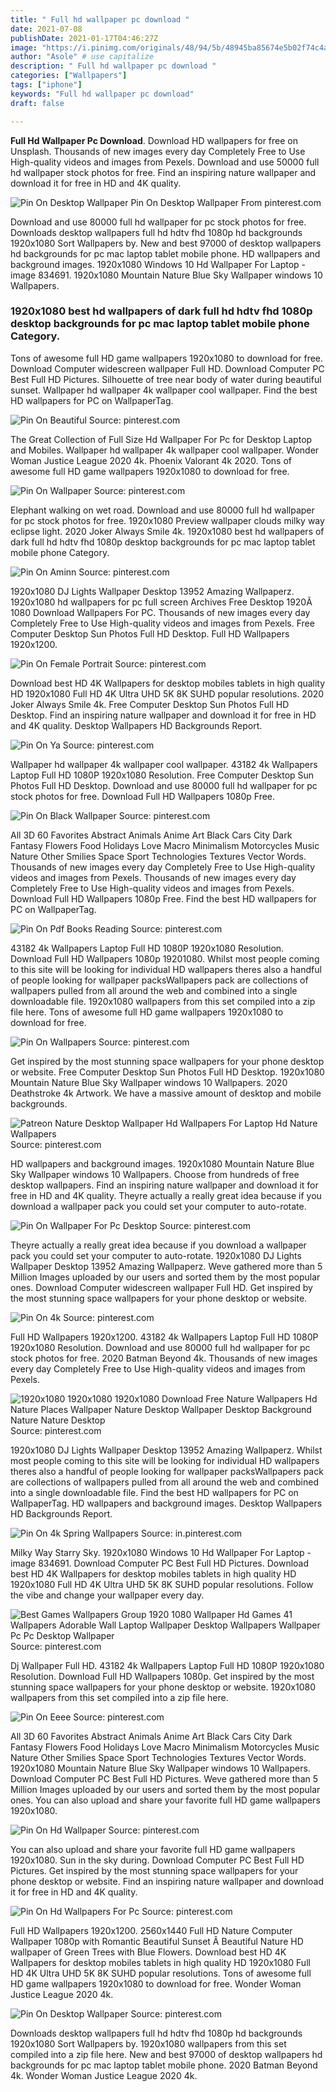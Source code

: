 ```yaml
---
title: " Full hd wallpaper pc download "
date: 2021-07-08
publishDate: 2021-01-17T04:46:27Z
image: "https://i.pinimg.com/originals/48/94/5b/48945ba85674e5b02f74c4a160d20f34.jpg"
author: "Asole" # use capitalize
description: " Full hd wallpaper pc download "
categories: ["Wallpapers"]
tags: ["iphone"]
keywords: "Full hd wallpaper pc download"
draft: false

---
```



**Full Hd Wallpaper Pc Download**. Download HD wallpapers for free on Unsplash. Thousands of new images every day Completely Free to Use High-quality videos and images from Pexels. Download and use 50000 full hd wallpaper stock photos for free. Find an inspiring nature wallpaper and download it for free in HD and 4K quality.

![Pin On Desktop Wallpaper](https://i.pinimg.com/originals/48/94/5b/48945ba85674e5b02f74c4a160d20f34.jpg "Pin On Desktop Wallpaper")
Pin On Desktop Wallpaper From pinterest.com


Download and use 80000 full hd wallpaper for pc stock photos for free. Downloads desktop wallpapers full hd hdtv fhd 1080p hd backgrounds 1920x1080 Sort Wallpapers by. New and best 97000 of desktop wallpapers hd backgrounds for pc mac laptop tablet mobile phone. HD wallpapers and background images. 1920x1080 Windows 10 Hd Wallpaper For Laptop - image 834691. 1920x1080 Mountain Nature Blue Sky Wallpaper windows 10 Wallpapers.

### 1920x1080 best hd wallpapers of dark full hd hdtv fhd 1080p desktop backgrounds for pc mac laptop tablet mobile phone Category.

Tons of awesome full HD game wallpapers 1920x1080 to download for free. Download Computer widescreen wallpaper Full HD. Download Computer PC Best Full HD Pictures. Silhouette of tree near body of water during beautiful sunset. Wallpaper hd wallpaper 4k wallpaper cool wallpaper. Find the best HD wallpapers for PC on WallpaperTag.


![Pin On Beautiful](https://i.pinimg.com/originals/91/7c/92/917c926f85919f170595f5a0bf072602.jpg "Pin On Beautiful")
Source: pinterest.com

The Great Collection of Full Size Hd Wallpaper For Pc for Desktop Laptop and Mobiles. Wallpaper hd wallpaper 4k wallpaper cool wallpaper. Wonder Woman Justice League 2020 4k. Phoenix Valorant 4k 2020. Tons of awesome full HD game wallpapers 1920x1080 to download for free.

![Pin On Wallpaper](https://i.pinimg.com/originals/6f/fb/8f/6ffb8f97f6850ac73cf12b5fe68b3e04.jpg "Pin On Wallpaper")
Source: pinterest.com

Elephant walking on wet road. Download and use 80000 full hd wallpaper for pc stock photos for free. 1920x1080 Preview wallpaper clouds milky way eclipse light. 2020 Joker Always Smile 4k. 1920x1080 best hd wallpapers of dark full hd hdtv fhd 1080p desktop backgrounds for pc mac laptop tablet mobile phone Category.

![Pin On Aminn](https://i.pinimg.com/originals/6a/02/9c/6a029ced9dfcf40175a95fdd107c5f63.jpg "Pin On Aminn")
Source: pinterest.com

1920x1080 DJ Lights Wallpaper Desktop 13952 Amazing Wallpaperz. 1920x1080 hd wallpapers for pc full screen Archives Free Desktop 1920Ã 1080 Download Wallpapers For PC. Thousands of new images every day Completely Free to Use High-quality videos and images from Pexels. Free Computer Desktop Sun Photos Full HD Desktop. Full HD Wallpapers 1920x1200.

![Pin On Female Portrait](https://i.pinimg.com/originals/3e/78/ab/3e78ab6cfbc137ff2b47b2d517ef4d12.jpg "Pin On Female Portrait")
Source: pinterest.com

Download best HD 4K Wallpapers for desktop mobiles tablets in high quality HD 1920x1080 Full HD 4K Ultra UHD 5K 8K SUHD popular resolutions. 2020 Joker Always Smile 4k. Free Computer Desktop Sun Photos Full HD Desktop. Find an inspiring nature wallpaper and download it for free in HD and 4K quality. Desktop Wallpapers HD Backgrounds Report.

![Pin On Ya](https://i.pinimg.com/originals/47/a2/41/47a241c3dbda3e429a785e2f1832cb98.png "Pin On Ya")
Source: pinterest.com

Wallpaper hd wallpaper 4k wallpaper cool wallpaper. 43182 4k Wallpapers Laptop Full HD 1080P 1920x1080 Resolution. Free Computer Desktop Sun Photos Full HD Desktop. Download and use 80000 full hd wallpaper for pc stock photos for free. Download Full HD Wallpapers 1080p Free.

![Pin On Black Wallpaper](https://i.pinimg.com/originals/15/6c/33/156c33c343646d971dd483d7b068783e.jpg "Pin On Black Wallpaper")
Source: pinterest.com

All 3D 60 Favorites Abstract Animals Anime Art Black Cars City Dark Fantasy Flowers Food Holidays Love Macro Minimalism Motorcycles Music Nature Other Smilies Space Sport Technologies Textures Vector Words. Thousands of new images every day Completely Free to Use High-quality videos and images from Pexels. Thousands of new images every day Completely Free to Use High-quality videos and images from Pexels. Download Full HD Wallpapers 1080p Free. Find the best HD wallpapers for PC on WallpaperTag.

![Pin On Pdf Books Reading](https://i.pinimg.com/originals/c8/b1/e8/c8b1e8f5ea7591e9a0c76a25ae659d68.jpg "Pin On Pdf Books Reading")
Source: pinterest.com

43182 4k Wallpapers Laptop Full HD 1080P 1920x1080 Resolution. Download Full HD Wallpapers 1080p 19201080. Whilst most people coming to this site will be looking for individual HD wallpapers theres also a handful of people looking for wallpaper packsWallpapers pack are collections of wallpapers pulled from all around the web and combined into a single downloadable file. 1920x1080 wallpapers from this set compiled into a zip file here. Tons of awesome full HD game wallpapers 1920x1080 to download for free.

![Pin On Wallpapers](https://i.pinimg.com/originals/83/02/e7/8302e78b2d5cfa1710914718d4499349.jpg "Pin On Wallpapers")
Source: pinterest.com

Get inspired by the most stunning space wallpapers for your phone desktop or website. Free Computer Desktop Sun Photos Full HD Desktop. 1920x1080 Mountain Nature Blue Sky Wallpaper windows 10 Wallpapers. 2020 Deathstroke 4k Artwork. We have a massive amount of desktop and mobile backgrounds.

![Patreon Nature Desktop Wallpaper Hd Wallpapers For Laptop Hd Nature Wallpapers](https://i.pinimg.com/originals/14/34/67/14346719da2a651e5d59486e36951284.jpg "Patreon Nature Desktop Wallpaper Hd Wallpapers For Laptop Hd Nature Wallpapers")
Source: pinterest.com

HD wallpapers and background images. 1920x1080 Mountain Nature Blue Sky Wallpaper windows 10 Wallpapers. Choose from hundreds of free desktop wallpapers. Find an inspiring nature wallpaper and download it for free in HD and 4K quality. Theyre actually a really great idea because if you download a wallpaper pack you could set your computer to auto-rotate.

![Pin On Wallpaper For Pc Desktop](https://i.pinimg.com/originals/34/f6/d9/34f6d97ca44335cfa23048c62d3f3cc1.jpg "Pin On Wallpaper For Pc Desktop")
Source: pinterest.com

Theyre actually a really great idea because if you download a wallpaper pack you could set your computer to auto-rotate. 1920x1080 DJ Lights Wallpaper Desktop 13952 Amazing Wallpaperz. Weve gathered more than 5 Million Images uploaded by our users and sorted them by the most popular ones. Download Computer widescreen wallpaper Full HD. Get inspired by the most stunning space wallpapers for your phone desktop or website.

![Pin On 4k](https://i.pinimg.com/originals/8c/ed/d0/8cedd0d96cc1c0f5348a2096c58418c0.jpg "Pin On 4k")
Source: pinterest.com

Full HD Wallpapers 1920x1200. 43182 4k Wallpapers Laptop Full HD 1080P 1920x1080 Resolution. Download and use 80000 full hd wallpaper for pc stock photos for free. 2020 Batman Beyond 4k. Thousands of new images every day Completely Free to Use High-quality videos and images from Pexels.

![1920x1080 1920x1080 1920x1080 Download Free Nature Wallpapers Hd Nature Places Wallpaper Nature Desktop Wallpaper Desktop Background Nature Nature Desktop](https://i.pinimg.com/originals/7f/a7/bb/7fa7bb83f07e1eb17e768b3d6dabbef7.jpg "1920x1080 1920x1080 1920x1080 Download Free Nature Wallpapers Hd Nature Places Wallpaper Nature Desktop Wallpaper Desktop Background Nature Nature Desktop")
Source: pinterest.com

1920x1080 DJ Lights Wallpaper Desktop 13952 Amazing Wallpaperz. Whilst most people coming to this site will be looking for individual HD wallpapers theres also a handful of people looking for wallpaper packsWallpapers pack are collections of wallpapers pulled from all around the web and combined into a single downloadable file. Find the best HD wallpapers for PC on WallpaperTag. HD wallpapers and background images. Desktop Wallpapers HD Backgrounds Report.

![Pin On 4k Spring Wallpapers](https://i.pinimg.com/originals/31/ea/f5/31eaf529377cf1960bd20128d4d506a7.jpg "Pin On 4k Spring Wallpapers")
Source: in.pinterest.com

Milky Way Starry Sky. 1920x1080 Windows 10 Hd Wallpaper For Laptop - image 834691. Download Computer PC Best Full HD Pictures. Download best HD 4K Wallpapers for desktop mobiles tablets in high quality HD 1920x1080 Full HD 4K Ultra UHD 5K 8K SUHD popular resolutions. Follow the vibe and change your wallpaper every day.

![Best Games Wallpapers Group 1920 1080 Wallpaper Hd Games 41 Wallpapers Adorable Wall Laptop Wallpaper Desktop Wallpapers Wallpaper Pc Pc Desktop Wallpaper](https://i.pinimg.com/originals/75/dd/82/75dd828d0b9cbd4adab6c9a652bd9dad.png "Best Games Wallpapers Group 1920 1080 Wallpaper Hd Games 41 Wallpapers Adorable Wall Laptop Wallpaper Desktop Wallpapers Wallpaper Pc Pc Desktop Wallpaper")
Source: pinterest.com

Dj Wallpaper Full HD. 43182 4k Wallpapers Laptop Full HD 1080P 1920x1080 Resolution. Download Full HD Wallpapers 1080p. Get inspired by the most stunning space wallpapers for your phone desktop or website. 1920x1080 wallpapers from this set compiled into a zip file here.

![Pin On Eeee](https://i.pinimg.com/originals/40/02/ce/4002ce452b3b65234db3968b37a682f1.jpg "Pin On Eeee")
Source: pinterest.com

All 3D 60 Favorites Abstract Animals Anime Art Black Cars City Dark Fantasy Flowers Food Holidays Love Macro Minimalism Motorcycles Music Nature Other Smilies Space Sport Technologies Textures Vector Words. 1920x1080 Mountain Nature Blue Sky Wallpaper windows 10 Wallpapers. Download Computer PC Best Full HD Pictures. Weve gathered more than 5 Million Images uploaded by our users and sorted them by the most popular ones. You can also upload and share your favorite full HD game wallpapers 1920x1080.

![Pin On Hd Wallpaper](https://i.pinimg.com/originals/ea/d3/38/ead338d30bf174baff1801784a39b68e.jpg "Pin On Hd Wallpaper")
Source: pinterest.com

You can also upload and share your favorite full HD game wallpapers 1920x1080. Sun in the sky during. Download Computer PC Best Full HD Pictures. Get inspired by the most stunning space wallpapers for your phone desktop or website. Find an inspiring nature wallpaper and download it for free in HD and 4K quality.

![Pin On Hd Wallpapers For Pc](https://i.pinimg.com/originals/ae/89/55/ae89554c7a8570768d20bd8643895946.jpg "Pin On Hd Wallpapers For Pc")
Source: pinterest.com

Full HD Wallpapers 1920x1200. 2560x1440 Full HD Nature Computer Wallpaper 1080p with Romantic Beautiful Sunset Â Beautiful Nature HD wallpaper of Green Trees with Blue Flowers. Download best HD 4K Wallpapers for desktop mobiles tablets in high quality HD 1920x1080 Full HD 4K Ultra UHD 5K 8K SUHD popular resolutions. Tons of awesome full HD game wallpapers 1920x1080 to download for free. Wonder Woman Justice League 2020 4k.

![Pin On Desktop Wallpaper](https://i.pinimg.com/originals/48/94/5b/48945ba85674e5b02f74c4a160d20f34.jpg "Pin On Desktop Wallpaper")
Source: pinterest.com

Downloads desktop wallpapers full hd hdtv fhd 1080p hd backgrounds 1920x1080 Sort Wallpapers by. 1920x1080 wallpapers from this set compiled into a zip file here. New and best 97000 of desktop wallpapers hd backgrounds for pc mac laptop tablet mobile phone. 2020 Batman Beyond 4k. Wonder Woman Justice League 2020 4k.

